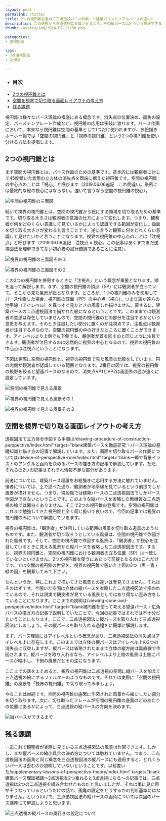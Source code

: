 ```yaml
---
layout: post
permalink: :title/
title: 2つの視円錐を重ねて三点透視パース作画　〜建築パースとリアルパースの違い〜
description: 二点透視から三点透視に発展させるとき、その縦パースはどういう原理で生まれるのかを、建築パースとリアルパースの比較で説明しています。
thumb: /assets/img/2014-07-12/00.png

categories:
- 透視図法

tags:
- 3点透視図法
- 注視点

---
```


- ### 目次
- [2つの視円錐とは](#2つの視円錐とは)
- [空間を視界で切り取る画面レイアウトの考え方](#空間を視界で切り取る画面レイアウトの考え方)
- [残る課題](#残る課題)



視円錐は様々なパース理論の根底にある概念です。消失点の位置決め、画角の設定、パーステンプレート作成など、視円錐の応用は多岐に渡ります。パース作画において、本来なら視円錐は空間の基準として1つだけ使われますが、お絵描きホーホー論では「空間の視円錐」と「視界の視円錐」という2つの視円錐を使い分ける方法を提唱します。

## 2つの視円錐とは

まず<yy>空間の視円錐</yy>とは、<bb>パース作画のための基準</bb>です。基本的には観察者に対して45度傾いた状態の立方体の消失点を両端に据えた視円錐です。<bb>空間の視円錐の中心点</bb>のことは「<yy>視心</yy>」と呼びます（<pp>2019.06.06追記</pp>　これ間違い。厳密には最終的な絵の視心にはならない。強いて言うなら空間の視円錐の視心）。

![空間の視円錐の三面図](/assets/img/2014-07-12/01.png)

続いて<yy>視界の視円錐</yy>とは、<bb>空間の視円錐から絵にする領域を切り取るための基準</bb>です。切り取る大きさは観測者の意識の仕方によって変化します。つまり、観察者が何をどのくらい意識して見ているかによって認識できる範囲が変化し、画面を切り取る大きさが変わると言うことです。逆に言うと観客に何をどれくらい意識して見せたいかと言うことになります。<bb>視界の視円錐の中心点</bb>のことは「<yy>注視点</yy>」と呼びます（<pp>2019.06.06追記</pp>　注視点 = 視心。この記事はあくまでまだ透視図法を理解できてない初心者の試行錯誤であることに注意）。

![視界の視円錐の三面図その１](/assets/img/2014-07-12/02.png)

![視界の視円錐の三面図その２](/assets/img/2014-07-12/03.png)

この2つの視円錐を併用するときに「注視点」という概念が重要となります。順を追って解説します。まず、空間の視円錐の頂点（SP）には観測者が立っていて、そこから見た風景が絵となります。ところが、1つの視円錐のみを使用してパース作画した場合、視円錐の底面（PP）の中心点（視心）、つまり遥か遠方の地平線（アイレベル）を真っすぐ見たときの風景しか描けません。要するに、建築パースの二点透視図法で描かれた絵になるということです。このままでは観測者の意思は存在していませんので、空間の視円錐のどの部分を注目するかという意思を与えます。そのとき注目したい部分に置くのが注視点です。注視点は観測者が注目する点なので、空間の視円錐の中の好きなところに置くことができます。アイレベルより上側でも下側でも、観測者が首を回すのと同じように注目できます。観測者が注目するのは必然的に視界の中心となるので、視界の視円錐の中心点は注視点ということになります。

下図は実際に空間の視円錐と、視界の視円錐で見た風景の比較をしています。円の内側が観測者が認識している範囲となります。2番目の図では、視界の視円錐の視野を絞ると望遠パースのなるので、消失点VP1とVP2は画面外の遥か遠くに設定しています。

![空間の視円錐で見える風景](/assets/img/2014-07-12/04.png)

![視界の視円錐で見える風景その１](/assets/img/2014-07-12/05.png)

![視界の視円錐で見える風景その２](/assets/img/2014-07-12/06.png)

## 空間を視界で切り取る画面レイアウトの考え方

透視図法で立方体を作図する手順は/drawing-procedure-of-construction-perspective/index.html" target="blank建築パースを徹底研究！パース理論の基礎知識と描き方の記事で解説しています。また、画面を切り取るパース作画については/device-of-perspective-ruler/index.html" target="blank一瞬で背景イラストのアングルと画角を決めるパースの描き方の記事で解説しています。ただ、それらの2つの記事はそれぞれ情報不足な部分があります。

前者については、建築パース理論をお絵描きに応用する方法に触れていません。後者については、上で述べた通り、観測者が地平線を見ているという前提でしか風景が描けません。つまり、現段階では建築パースの二点透視図法でしかパース作図ができないということです。このような縦パースを省略した無機質な二点透視の絵では面白くありません。そこで2つの視円錐の登場です。空間の視円錐はこれまで勉強してきた視円錐と全く同じ扱いで良いので、今回の記事では視界の視円錐のみについて解説していきます。


視界の視円錐は、「観測者」が注目している範囲の風景を切り取る道具のようなものです。また、観測者が切り取ろうとしている風景は、空間の視円錐で作図された風景です。そして、空間の視円錐で作図する風景は、「観測者」が視心を注目しているときに見える風景から縦パースを省略した二点透視図法です。すると、視界の視円錐と、空間の視円錐における観測者の立ち位置（SP）は一致していないといけません。2つの視円錐を使うにあたって前提となるのはこれだけです。では空間の視円錐の世界を、視界の視円錐で覗いた上図の3つ（黒・青・緑の図）を観察してみて下さい。

なんというか、特にこれまで描いてきた風景との違いは発見できません。それはそのはずです。今覗いた空間は立体の縦パースを省略した二点透視図法で描かれているので、それは現実で観測者が見ている風景としてはあり得ない歪み方をしていることになります。ここまでの説明は/viewing-cone-and-perspective/index.html" target="blank視円錐を使って考える望遠パース・広角パースの描き方の記事で説明していたことで、今回の記事ではそれでは不十分だということになります。ここで、二点透視図法に縦パースを取り入れて三点透視図法にしましょう。その縦パースを取り入れる過程をに簡単に解説します。

まず、パース理論にはアイレベルという概念があり、二点透視図法の消失点はアイレベル上に存在します。このままでは立体の横パースはアイレベル上の2つの消失点に収束しますが、縦パースは省略されたままで立体の縦方向は垂直線で作図されます。縦パースを取り入れるなら、アイレベルより上側の風景は上側にパースが縮小し、下側の風景だとその逆になります。

ここまでの話をまとめると、視界の視円錐は二点透視の空間に縦パースを加えて三点透視の絵にするフィルターのようなものです。それでは実際に「空間の視円錐」の風景を「視界の視円錐」で切り取ってみましょう。

やることは単純です。空間の視円錐の底面に作図された風景から絵にしたい部分を切り取ります。次に、切り取ったフレームが空間の視円錐の底面のどのあたりの位置にあるかによって、三点透視の縦パースの方向を決めます。

![縦パースができるまで](/assets/img/2014-07-12/07.png)

## 残る課題

一応これで観察者が実際に見ている三点透視図法の風景は作図できます。しかし、まだ縦パースの縮小具合の決め方については触れていません。つまり、二点透視図法の画角と同じ概念を三点透視図法の縦パースにも適用すると、どれくらいパースは歪むのか説明していないということです。以前書いた/supplementary-lessons-of-perspective-theory/index.html" target="blank建築パース理論補講〜2点透視を2つ重ねると3点透視になる〜の記事では、三点透視は2つの二点透視を組み合わせたものだと言いましたが、それは単に見た目がそうなっているというだけの話で、画角の設定をどうするかの判断基準にはなりません。というわけで、三点透視図法の縦パースの画角については次回のパース講座にて解説しようと思います。

![三点透視の縦パースの奥行きの設定について](/assets/img/2014-07-12/08.png)
